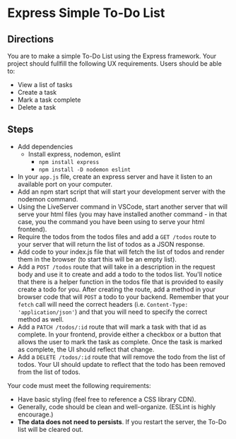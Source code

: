 # Express Simple To-Do List

## Directions
You are to make a simple To-Do List using the Express framework. Your project should fullfill the following UX requirements. Users should be able to:
  * View a list of tasks
  * Create a task
  * Mark a task complete
  * Delete a task

## Steps
  * Add dependencies
    * Install express, nodemon, eslint
      - `npm install express`
      - `npm install -D nodemon eslint`
  * In your `app.js` file, create an express server and have it listen to an available port on your computer.
  * Add an npm start script that will start your development server with the nodemon command.
  * Using the LiveServer command in VSCode, start another server that will serve your html files (you may have installed another command - in that case, you the command you have been using to serve your html frontend).
  * Require the todos from the todos files and add a `GET /todos` route to your server that will return the list of todos as a JSON response. 
  * Add code to your index.js file that will fetch the list of todos and render them in the browser (to start this will be an empty list).
  * Add a `POST /todos` route that will take in a description in the request body and use it to create and add a todo to the todos list. You'll notice that there is a helper function in the todos file that is provided to easily create a todo for you. After creating the route, add a method in your browser code that will `POST` a todo to your backend. Remember that your `fetch` call will need the correct headers (i.e. `Content-Type: 'application/json'`) and that you will need to specify the correct method as well.
  * Add a `PATCH /todos/:id` route that will mark a task with that id as complete. In your frontend, provide either a checkbox or a button that allows the user to mark the task as complete. Once the task is marked as complete, the UI should reflect that change.
  * Add a `DELETE /todos/:id` route that will remove the todo from the list of todos. Your UI should update to reflect that the todo has been removed from the list of todos.

Your code must meet the following requirements:
  * Have basic styling (feel free to reference a CSS library CDN).
  * Generally, code should be clean and well-organize. (ESLint is highly encourage.)
  * **The data does not need to persists**. If you restart the server, the To-Do list will be cleared out. 

